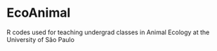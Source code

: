 # EcoAnimal
R codes used for teaching undergrad classes in Animal Ecology at the University of São Paulo
